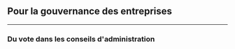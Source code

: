 ## Pour la gouvernance des entreprises
---

[//]: # (TODO: GOUVERNANCE DES ENT)

### Du vote dans les conseils d'administration
[//]: # (TODO: ADD SECTION)
